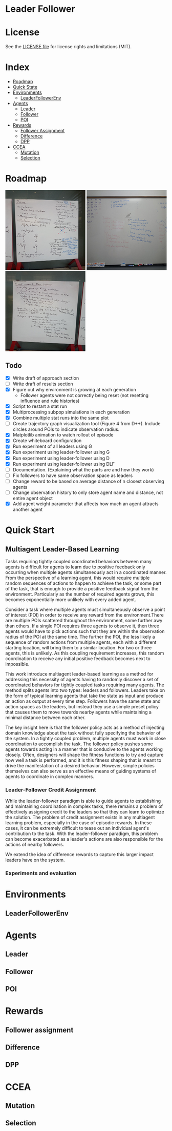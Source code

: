 Leader Follower
=====

# License

See the [LICENSE file](LICENSE) for license rights and limitations (MIT).

# Index

- [Roadmap](#roadmap)
- [Quick State](#quick-start)
- [Environments](#environments)
  - [LeaderFollowerEnv](#leaderfollowerenv)
- [Agents](#agents)
  - [Leader](#leader)
  - [Follower](#follower)
  - [POI](#poi)
- [Rewards](#rewards)
  - [Follower Assignment](#follower-assignment)
  - [Difference](#difference)
  - [DPP](#dpp)
- [CCEA](#ccea)
  - [Mutation](#mutation)
  - [Selection](#selection)

# Roadmap

<img src="docs/simulator.jpg" alt="simulator" width="250" height="250">

<img src="docs/gap.jpg" alt="gap" width="250" height="250">

<img src="docs/ever_post_gecco.jpg" alt="Ever Post GECCO" width="250" height="250">

## Todo

- [x] Write draft of approach section
- [ ] Write draft of results section
- [x] Figure out why environment is growing at each generation
  - Follower agents were not correctly being reset (not resetting influence and rule histories)
- [x] Script to restart a stat run
- [x] Multiprocessing subpop simulations in each generation
- [x] Combine multiple stat runs into the same plot
- [ ] Create trajectory graph visualization tool (Figure 4 from D++). Include circles around POIs to indicate observation radius.
- [x] Matplotlib animation to watch rollout of episode
- [x] Create whiteboard configuration
- [x] Run experiment of all leaders using G
- [x] Run experiment using leader-follower using G
- [x] Run experiment using leader-follower using D
- [x] Run experiment using leader-follower using DLF
- [ ] Documentation. (Explaining what the parts are and how they work)
- [ ] Fix followers to have same observation space as leaders
- [ ] Change reward to be based on average distance of n closest observing agents
- [ ] Change observation history to only store agent name and distance, not entire agent object
- [x] Add agent weight parameter that affects how much an agent attracts another agent

# Quick Start

## Multiagent Leader-Based Learning

Tasks requiring tightly coupled coordinated behaviors between many agents is difficult for agents to learn due to positive feedback only occurring when multiple agents simultaneously act in a coordinated manner. From the perspective of a learning agent, this would require multiple random sequences of actions to happen to achieve the task, or some part of the task, that is enough to provide a positive feedback signal from the environment. Particularly as the number of required agents grows, this becomes exponentially more unlikely with every added agent.

[//]: # (introduce the actual task)

Consider a task where multiple agents must simultaneously observe a point of interest (POI) in order to receive any reward from the environment.There are multiple POIs scattered throughout the environment, some further awy than others. If a single POI requires three agents to observe it, then three agents would have to pick actions such that they are within the observation radius of the POI at the same time. The further the POI, the less likely a sequence of random actions from multiple agents, each with a different starting location, will bring them to a similar location. For two or three agents, this is unlikely. As this coupling requirement increases, this random coordination to receive any initial positive feedback becomes next to impossible.

This work introduce multiagent leader-based learning as a method for addressing this necessity of agents having to randomly discover a set of coordinated behaviors for tightly coupled tasks requiring many agents. The method splits agents into two types: leaders and followers. Leaders take on the form of typical learning agents that take the state as input and produce an action as output at every time step. Followers have the same state and action spaces as the leaders, but instead they use a simple preset policy that causes them to move towards nearby agents while maintaining a minimal distance between each other.

The key insight here is that the follower policy acts as a method of injecting domain knowledge about the task without fully specifying the behavior of the system. In a tightly coupled problem, multiple agents must work in close coordination to accomplish the task. The follower policy pushes some agents towards acting in a manner that is conducive to the agents working closely. Often, designers will shape the fitness functions to try and capture how well a task is performed, and it is this fitness shaping that is meant to drive the manifestation of a desired behavior. However, simple policies themselves can also serve as an effective means of guiding systems of agents to coordinate in complex manners.

[//]: # (shape the behavior, not the reward)

### Leader-Follower Credit Assignment

While the leader-follower paradigm is able to guide agents to establishing and maintaining coordination in complex tasks, there remains a problem of effectively assigning credit to the leaders so that they can learn to optimize the solution. The problem of credit assignment exists in any multiagent learning problem, especially in the case of episodic rewards. In these cases, it can be extremely difficult to tease out an individual agent's contribution to the task. With the leader-follower paradigm, this problem can become exacerbated as a leader's actions are also responsible for the actions of nearby followers.

We extend the idea of difference rewards to capture this larger impact leaders have on the system.

### Experiments and evaluation

# Environments
## LeaderFollowerEnv
# Agents
## Leader
## Follower
## POI
# Rewards
## Follower assignment
## Difference
## DPP
# CCEA
## Mutation
## Selection
